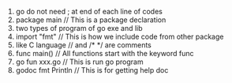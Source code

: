 1. go do not need ; at end of each line of codes
2. package main  // This is a package declaration
3. two types of program of go exe and lib
4. import "fmt" // This is how we include code from other package
5. like C language // and /* */ are comments
6. func main() // All functions start with the keyword func
7. go fun xxx.go // This is run go program
8. godoc fmt Println // This is for getting help doc
